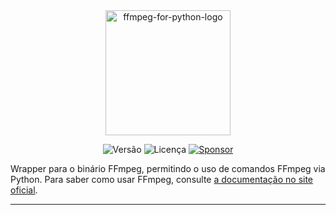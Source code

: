 
<div align="center">
    <img src="assets/ffmpeg-for-python-logo.png" alt="ffmpeg-for-python-logo" width="200"/>



![Versão](https://img.shields.io/badge/version-0.3.8-orange)
![Licença](https://img.shields.io/badge/license-MIT-orange)
[![Sponsor](https://img.shields.io/badge/💲Donate-yellow)](https://paulocesar-dev404.github.io/me-apoiando-online/)

</div>

Wrapper para o binário FFmpeg, permitindo o uso de comandos FFmpeg via Python. Para saber como usar FFmpeg, consulte [a documentação no site oficial](https://ffmpeg.org/ffmpeg.html).

---
